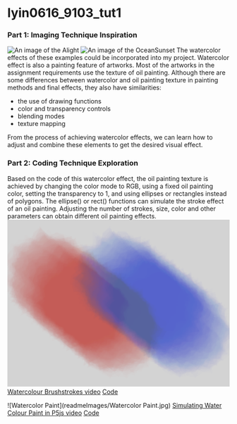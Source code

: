 # lyin0616_9103_tut1
### Part 1: Imaging Technique Inspiration 
![An image of the Alight](readmeImages/Alight.jpg)
![An image of the OceanSunset](readmeImages/Sunset.jpg)
The watercolor effects of these examples could be incorporated into my project. Watercolor effect is also a painting feature of artworks. Most of the artworks in the assignment requirements use the texture of oil painting. Although there are some differences between watercolor and oil painting texture in painting methods and final effects, they also have similarities:
- the use of drawing functions
- color and transparency controls
- blending modes
- texture mapping

From the process of achieving watercolor effects, we can learn how to adjust and combine these elements to get the desired visual effect.

### Part 2: Coding Technique Exploration
Based on the code of this watercolor effect, the oil painting texture is achieved by changing the color mode to RGB, using a fixed oil painting color, setting the transparency to 1, and using ellipses or rectangles instead of polygons. The ellipse() or rect() functions can simulate the stroke effect of an oil painting. Adjusting the number of strokes, size, color and other parameters can obtain different oil painting effects.
![WatercolourBrushstrokes](readmeImages/WatercolourBrushstrokes.jpg)
[Watercolour Brushstrokes video](https://www.youtube.com/watch?v=smO_u27QRK0&t=25s)
[Code](https://openprocessing.org/sketch/1009901)

![Watercolor Paint](readmeImages/Watercolor Paint.jpg)
[Simulating Water Colour Paint in P5js video](https://www.youtube.com/watch?v=olXv8GOfpNw&t=0s)
[Code](https://editor.p5js.org/BarneyCodes/sketches/QAEms_Oh8)


  






